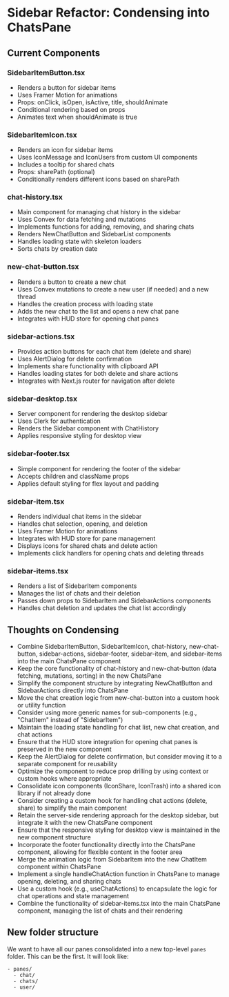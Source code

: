 # Sidebar Refactor: Condensing into ChatsPane

## Current Components

### SidebarItemButton.tsx
- Renders a button for sidebar items
- Uses Framer Motion for animations
- Props: onClick, isOpen, isActive, title, shouldAnimate
- Conditional rendering based on props
- Animates text when shouldAnimate is true

### SidebarItemIcon.tsx
- Renders an icon for sidebar items
- Uses IconMessage and IconUsers from custom UI components
- Includes a tooltip for shared chats
- Props: sharePath (optional)
- Conditionally renders different icons based on sharePath

### chat-history.tsx
- Main component for managing chat history in the sidebar
- Uses Convex for data fetching and mutations
- Implements functions for adding, removing, and sharing chats
- Renders NewChatButton and SidebarList components
- Handles loading state with skeleton loaders
- Sorts chats by creation date

### new-chat-button.tsx
- Renders a button to create a new chat
- Uses Convex mutations to create a new user (if needed) and a new thread
- Handles the creation process with loading state
- Adds the new chat to the list and opens a new chat pane
- Integrates with HUD store for opening chat panes

### sidebar-actions.tsx
- Provides action buttons for each chat item (delete and share)
- Uses AlertDialog for delete confirmation
- Implements share functionality with clipboard API
- Handles loading states for both delete and share actions
- Integrates with Next.js router for navigation after delete

### sidebar-desktop.tsx
- Server component for rendering the desktop sidebar
- Uses Clerk for authentication
- Renders the Sidebar component with ChatHistory
- Applies responsive styling for desktop view

### sidebar-footer.tsx
- Simple component for rendering the footer of the sidebar
- Accepts children and className props
- Applies default styling for flex layout and padding

### sidebar-item.tsx
- Renders individual chat items in the sidebar
- Handles chat selection, opening, and deletion
- Uses Framer Motion for animations
- Integrates with HUD store for pane management
- Displays icons for shared chats and delete action
- Implements click handlers for opening chats and deleting threads

### sidebar-items.tsx
- Renders a list of SidebarItem components
- Manages the list of chats and their deletion
- Passes down props to SidebarItem and SidebarActions components
- Handles chat deletion and updates the chat list accordingly

## Thoughts on Condensing
- Combine SidebarItemButton, SidebarItemIcon, chat-history, new-chat-button, sidebar-actions, sidebar-footer, sidebar-item, and sidebar-items into the main ChatsPane component
- Keep the core functionality of chat-history and new-chat-button (data fetching, mutations, sorting) in the new ChatsPane
- Simplify the component structure by integrating NewChatButton and SidebarActions directly into ChatsPane
- Move the chat creation logic from new-chat-button into a custom hook or utility function
- Consider using more generic names for sub-components (e.g., "ChatItem" instead of "SidebarItem")
- Maintain the loading state handling for chat list, new chat creation, and chat actions
- Ensure that the HUD store integration for opening chat panes is preserved in the new component
- Keep the AlertDialog for delete confirmation, but consider moving it to a separate component for reusability
- Optimize the component to reduce prop drilling by using context or custom hooks where appropriate
- Consolidate icon components (IconShare, IconTrash) into a shared icon library if not already done
- Consider creating a custom hook for handling chat actions (delete, share) to simplify the main component
- Retain the server-side rendering approach for the desktop sidebar, but integrate it with the new ChatsPane component
- Ensure that the responsive styling for desktop view is maintained in the new component structure
- Incorporate the footer functionality directly into the ChatsPane component, allowing for flexible content in the footer area
- Merge the animation logic from SidebarItem into the new ChatItem component within ChatsPane
- Implement a single handleChatAction function in ChatsPane to manage opening, deleting, and sharing chats
- Use a custom hook (e.g., useChatActions) to encapsulate the logic for chat operations and state management
- Combine the functionality of sidebar-items.tsx into the main ChatsPane component, managing the list of chats and their rendering

## New folder structure

We want to have all our panes consolidated into a new top-level `panes` folder. This can be the first. It will look like:

```
- panes/
  - chat/
  - chats/
  - user/
```
